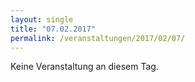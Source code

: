 ```yaml
---
layout: single
title: "07.02.2017"
permalink: /veranstaltungen/2017/02/07/
---
```


Keine Veranstaltung an diesem Tag.
